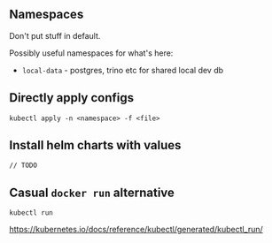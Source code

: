 ## Namespaces

Don't put stuff in default.

Possibly useful namespaces for what's here:

- `local-data` - postgres, trino etc for shared local dev db

## Directly apply configs

`kubectl apply -n <namespace> -f <file>`

## Install helm charts with values

`// TODO`

## Casual `docker run` alternative

`kubectl run`

https://kubernetes.io/docs/reference/kubectl/generated/kubectl_run/

